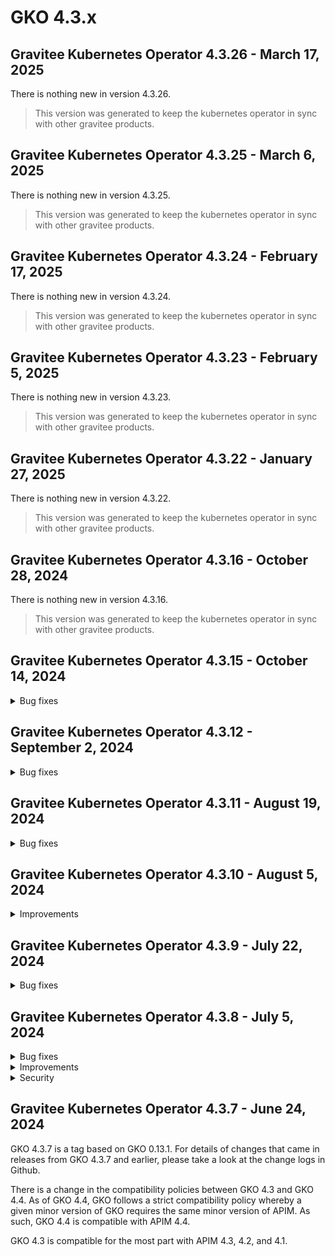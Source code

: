 # GKO 4.3.x

## Gravitee Kubernetes Operator 4.3.26 - March 17, 2025

There is nothing new in version 4.3.26.

> This version was generated to keep the kubernetes operator in sync with other gravitee products.


## Gravitee Kubernetes Operator 4.3.25 - March 6, 2025

There is nothing new in version 4.3.25.

> This version was generated to keep the kubernetes operator in sync with other gravitee products.


## Gravitee Kubernetes Operator 4.3.24 - February 17, 2025

There is nothing new in version 4.3.24.

> This version was generated to keep the kubernetes operator in sync with other gravitee products.


## Gravitee Kubernetes Operator 4.3.23 - February 5, 2025

There is nothing new in version 4.3.23.

> This version was generated to keep the kubernetes operator in sync with other gravitee products.


## Gravitee Kubernetes Operator 4.3.22 - January 27, 2025

There is nothing new in version 4.3.22.

> This version was generated to keep the kubernetes operator in sync with other gravitee products.


## Gravitee Kubernetes Operator 4.3.16 - October 28, 2024

There is nothing new in version 4.3.16.

> This version was generated to keep the kubernetes operator in sync with other gravitee products.

## Gravitee Kubernetes Operator 4.3.15 - October 14, 2024

<details>

<summary>Bug fixes</summary>

* Allow to set imagePullSecrets in deployments using Helm [#10092](https://github.com/gravitee-io/issues/issues/10092)

</details>

## Gravitee Kubernetes Operator 4.3.12 - September 2, 2024

<details>

<summary>Bug fixes</summary>

* Application description should be mandatory [#9963](https://github.com/gravitee-io/issues/issues/9963)

</details>

## Gravitee Kubernetes Operator 4.3.11 - August 19, 2024

<details>

<summary>Bug fixes</summary>

* v2 API properties are not readonly in APIM UI when the API is managed by the operator [#9892](https://github.com/gravitee-io/issues/issues/9892)

</details>

## Gravitee Kubernetes Operator 4.3.10 - August 5, 2024

<details>

<summary>Improvements</summary>

* Make APIM HTTP client timeout configurable [#9890](https://github.com/gravitee-io/issues/issues/9890)

</details>

## Gravitee Kubernetes Operator 4.3.9 - July 22, 2024

<details>

<summary>Bug fixes</summary>

* Execution mode cannot be configured for v2 ApiDefinition resources [#9867](https://github.com/gravitee-io/issues/issues/9867)
* Group gets removed from API on updates when API PO is the group PO [#9846](https://github.com/gravitee-io/issues/issues/9846)

</details>

## Gravitee Kubernetes Operator 4.3.8 - July 5, 2024

<details>

<summary>Bug fixes</summary>

* false values are not persisted for `disable_membership_notifications` in applications [#9847](https://github.com/gravitee-io/issues/issues/9847)
* v2 crd export fails because of unknown plan fields [#9830](https://github.com/gravitee-io/issues/issues/9830)
* v2 API exported as CRD can't be re-imported due to unknown field status [#9824](https://github.com/gravitee-io/issues/issues/9824)

</details>

<details>

<summary>Improvements</summary>

* make image pull policies configurable in helm chart [#9819](https://github.com/gravitee-io/issues/issues/9819)

</details>

<details>

<summary>Security</summary>

* default image tag for Kube RBAC proxy should be upgraded [#9825](https://github.com/gravitee-io/issues/issues/9825)

</details>

## Gravitee Kubernetes Operator 4.3.7 - June 24, 2024

GKO 4.3.7 is a tag based on GKO 0.13.1. For details of changes that came in releases from GKO 4.3.7 and earlier, please take a look at the change logs in Github.

There is a change in the compatibility policies between GKO 4.3 and GKO 4.4. As of GKO 4.4, GKO follows a strict compatibility policy whereby a given minor version of GKO requires the same minor version of APIM. As such, GKO 4.4 is compatible with APIM 4.4.

GKO 4.3 is compatible for the most part with APIM 4.3, 4.2, and 4.1.
